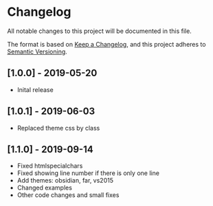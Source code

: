 # Changelog
All notable changes to this project will be documented in this file.

The format is based on [Keep a Changelog](https://keepachangelog.com/en/1.0.0/),
and this project adheres to [Semantic Versioning](https://semver.org/spec/v2.0.0.html).

## [1.0.0] - 2019-05-20
- Inital release

## [1.0.1] - 2019-06-03
- Replaced theme css by class

## [1.1.0] - 2019-09-14
- Fixed htmlspecialchars
- Fixed showing line number if there is only one line
- Add themes: obsidian, far, vs2015
- Changed examples
- Other code changes and small fixes